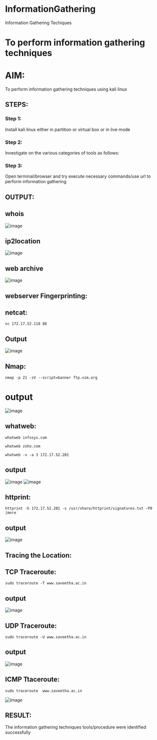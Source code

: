 # InformationGathering
Information Gathering Techiques

# To perform information gathering techniques

# AIM:

To perform information gathering techniques using kali linux 

## STEPS:

### Step 1:

Install kali linux either in partition or virtual box or in live mode

### Step 2:

Investigate on the various categories of tools as follows:

### Step 3:
Open terminal/browser and try execute necessary commands/use url to perform information gathering




## OUTPUT:

## whois 

![image](https://github.com/gowriganeshns/InformationGathering/assets/118120621/9ce7be0f-737a-4549-a873-1dd3db127616)

## ip2location

![image](https://github.com/gowriganeshns/InformationGathering/assets/118120621/2cb562f6-3b42-4528-8daf-dfc7466583b5)

## web archive

![image](https://github.com/gowriganeshns/InformationGathering/assets/118120621/b02f432b-d103-4594-981a-5e94e1fbb109)

## webserver Fingerprinting:

## netcat:
```
nc 172.17.52.118 80
```
## Output

![image](https://github.com/gowriganeshns/InformationGathering/assets/118120621/c4047c64-2a1c-44bd-bede-f1914ab6c5b7)

## Nmap:

```
nmap -p 21 -sV --script=banner ftp.vim.org
```
# output

![image](https://github.com/gowriganeshns/InformationGathering/assets/118120621/545b8911-27a8-4e20-bbe4-b6666f21fedd)

## whatweb:
```
whatweb infosys.com

```
```
whatweb zoho.com
```
```
whatweb -v -a 3 172.17.52.201
```

## output

![image](https://github.com/gowriganeshns/InformationGathering/assets/118120621/215996ce-ec8b-4618-b508-f1846d37263a)
![image](https://github.com/gowriganeshns/InformationGathering/assets/118120621/078e929e-dfc7-4bca-a765-d14ea1ded66e)

## httprint:
```
httprint -h 172.17.52.201 -s /usr/share/httprint/signatures.txt -P0 |more
```
## output

![image](https://github.com/gowriganeshns/InformationGathering/assets/118120621/24db16da-8044-4a6a-974c-6fca2a5ad69d)

## Tracing the Location:

## TCP Traceroute:
```
sudo traceroute -T www.saveetha.ac.in

```

## output

![image](https://github.com/gowriganeshns/InformationGathering/assets/118120621/7713042b-a007-4144-bb4a-b90a6e230e35)

## UDP Traceroute:
```
sudo traceroute -U www.saveetha.ac.in

```
## output
![image](https://github.com/gowriganeshns/InformationGathering/assets/118120621/968d7d00-5303-4e7e-82a4-acf80e438c39)

## ICMP Ttaceroute:
```
sudo traceroute  www.saveetha.ac.in
```
![image](https://github.com/gowriganeshns/InformationGathering/assets/118120621/3cefbc79-5cf6-43d3-a1bd-0bc9ec9bdd6e)
















## RESULT:
The information gathering techniques tools/procedure were  identified successfully
